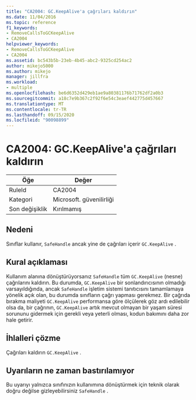 ```yaml
---
title: "CA2004: GC.KeepAlive'a çağrıları kaldırın"
ms.date: 11/04/2016
ms.topic: reference
f1_keywords:
- RemoveCallsToGCKeepAlive
- CA2004
helpviewer_keywords:
- RemoveCallsToGCKeepAlive
- CA2004
ms.assetid: bc543b5b-23eb-4b45-abc2-9325cd254ac2
author: mikejo5000
ms.author: mikejo
manager: jillfra
ms.workload:
- multiple
ms.openlocfilehash: be6d6352d429eb1ae9a80381176b71762df2a0b3
ms.sourcegitcommit: a18c7e9b367c2f92f6e54c3eaef442775d457667
ms.translationtype: MT
ms.contentlocale: tr-TR
ms.lasthandoff: 09/15/2020
ms.locfileid: "90098899"
---
```

# <a name="ca2004-remove-calls-to-gckeepalive"></a>CA2004: GC.KeepAlive'a çağrıları kaldırın

|Öğe|Değer|
|-|-|
|RuleId|CA2004|
|Kategori|Microsoft. güvenilirliği|
|Son değişiklik|Kırılmamış|

## <a name="cause"></a>Nedeni
Sınıflar kullanır, `SafeHandle` ancak yine de çağrıları içerir `GC.KeepAlive` .

## <a name="rule-description"></a>Kural açıklaması
Kullanım alanına dönüştürüyorsanız `SafeHandle` tüm `GC.KeepAlive` (nesne) çağrılarını kaldırın. Bu durumda, `GC.KeepAlive` bir sonlandırıcısının olmadığı varsayıldığında, ancak `SafeHandle` işletim sistemi tanıtıcısını tamamlamaya yönelik açık olan, bu durumda sınıfların çağrı yapması gerekmez.  Bir çağrıda bırakma maliyeti `GC.KeepAlive` performansa göre ölçülerek göz ardı edilebilir olsa da, bir çağrının, `GC.KeepAlive` artık mevcut olmayan bir yaşam süresi sorununu gidermek için gerekli veya yeterli olması, kodun bakımını daha zor hale getirir.

## <a name="how-to-fix-violations"></a>İhlalleri çözme
Çağrıları kaldırın `GC.KeepAlive` .

## <a name="when-to-suppress-warnings"></a>Uyarıların ne zaman bastırılamıyor
Bu uyarıyı yalnızca sınıfınızın kullanımına dönüştürmek için teknik olarak doğru değilse gizleyebilirsiniz `SafeHandle` .
